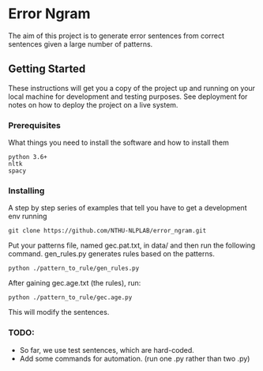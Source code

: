 # Error Ngram

The aim of this project is to generate error sentences from correct sentences given a large number of patterns.

## Getting Started

These instructions will get you a copy of the project up and running on your local machine for development and testing purposes. See deployment for notes on how to deploy the project on a live system.

### Prerequisites

What things you need to install the software and how to install them

```
python 3.6+
nltk
spacy
```

### Installing

A step by step series of examples that tell you have to get a development env running

```
git clone https://github.com/NTHU-NLPLAB/error_ngram.git
```

Put your patterns file, named gec.pat.txt, in data/ and then run the following command.
gen_rules.py generates rules based on the patterns.

```
python ./pattern_to_rule/gen_rules.py
```

After gaining gec.age.txt (the rules), run:
```
python ./pattern_to_rule/gec.age.py
```
This will modify the sentences.

### TODO:
* So far, we use test sentences, which are hard-coded.
* Add some commands for automation. (run one .py rather than two .py)
